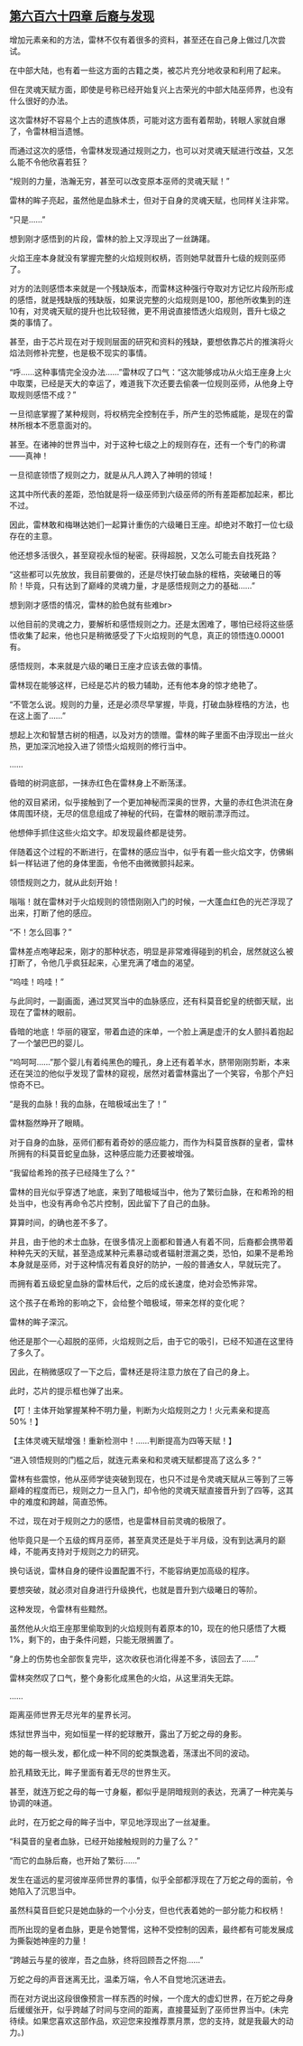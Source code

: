 ## [第六百六十四章 后裔与发现](https://www.xxbiquge.com/11_11222/8983591.html)


  增加元素亲和的方法，雷林不仅有着很多的资料，甚至还在自己身上做过几次尝试。

  在中部大陆，也有着一些这方面的古籍之类，被芯片充分地收录和利用了起来。

  但在灵魂天赋方面，即使是号称已经开始复兴上古荣光的中部大陆巫师界，也没有什么很好的办法。

  这次雷林好不容易个上古的遗族体质，可能对这方面有着帮助，转眼人家就自爆了，令雷林相当遗憾。

  而通过这次的感悟，令雷林发现通过规则之力，也可以对灵魂天赋进行改益，又怎么能不令他欣喜若狂？

  “规则的力量，浩瀚无穷，甚至可以改变原本巫师的灵魂天赋！”

  雷林的眸子亮起，虽然他是血脉术士，但对于自身的灵魂天赋，也同样关注非常。

  “只是……”

  想到刚才感悟到的片段，雷林的脸上又浮现出了一丝踌躇。

  火焰王座本身就没有掌握完整的火焰规则权柄，否则她早就晋升七级的规则巫师了。

  对方的法则感悟本来就是一个残缺版本，而雷林这种强行夺取对方记忆片段所形成的感悟，就是残缺版的残缺版，如果说完整的火焰规则是100，那他所收集到的连10有，对灵魂天赋的提升也比较轻微，更不用说直接悟透火焰规则，晋升七级之类的事情了。

  甚至，由于芯片现在对于规则层面的研究和资料的残缺，要想依靠芯片的推演将火焰法则修补完整，也是极不现实的事情。

  “呼……这种事情完全没办法……”雷林叹了口气：“这次能够成功从火焰王座身上火中取栗，已经是天大的幸运了，难道我下次还要去偷袭一位规则巫师，从他身上夺取规则感悟不成？”

  一旦彻底掌握了某种规则，将权柄完全控制在手，所产生的恐怖威能，是现在的雷林所根本不愿意面对的。

  甚至。在诸神的世界当中，对于这种七级之上的规则存在，还有一个专门的称谓——真神！

  一旦彻底领悟了规则之力，就是从凡人跨入了神明的领域！

  这其中所代表的差距，恐怕就是将一级巫师到六级巫师的所有差距都加起来，都比不过。

  因此，雷林敢和梅琳达她们一起算计重伤的六级曦日王座。却绝对不敢打一位七级存在的主意。

  他还想多活很久，甚至窥视永恒的秘密。获得超脱，又怎么可能去自找死路？

  “这些都可以先放放，我目前要做的，还是尽快打破血脉的桎梏，突破曦日的等阶！毕竟，只有达到了巅峰的灵魂力量，才是感悟规则之力的基础……”

  想到刚才感悟的情况，雷林的脸色就有些难br>

  以他目前的灵魂之力，要解析和感悟规则之力。还是太困难了，哪怕已经将这些感悟收集了起来，他也只是稍微感受了下火焰规则的气息，真正的领悟连0.00001有。

  感悟规则，本来就是六级的曦日王座才应该去做的事情。

  雷林现在能够这样，已经是芯片的极力辅助，还有他本身的惊才绝艳了。

  “不管怎么说。规则的力量，还是必须尽早掌握，毕竟，打破血脉桎梏的方法，也在这上面了……”

  想起上次和智慧古树的相遇，以及对方的馈赠。雷林的眸子里面不由浮现出一丝火热，更加深沉地投入进了领悟火焰规则的修行当中。

  ……

  昏暗的树洞底部，一抹赤红色在雷林身上不断荡漾。

  他的双目紧闭，似乎接触到了一个更加神秘而深奥的世界，大量的赤红色洪流在身体周围环绕，无尽的信息组成了神秘的代码，在雷林的眼前漂浮而过。

  他想伸手抓住这些火焰文字。却发现最终都是徒劳。

  伴随着这个过程的不断进行，在雷林的感应当中，似乎有着一些火焰文字，仿佛蝌蚪一样钻进了他的身体里面，令他不由微微颤抖起来。

  领悟规则之力，就从此刻开始！

  嗡嗡！就在雷林对于火焰规则的领悟刚刚入门的时候，一大蓬血红色的光芒浮现了出来，打断了他的感应。

  “不！怎么回事？”

  雷林差点咆哮起来，刚才的那种状态，明显是非常难得碰到的机会，居然就这么被打断了，令他几乎疯狂起来，心里充满了嗜血的渴望。

  “呜哇！呜哇！”

  与此同时，一副画面，通过冥冥当中的血脉感应，还有科莫音蛇皇的统御天赋，出现在了雷林的眼前。

  昏暗的地底！华丽的寝室，带着血迹的床单，一个脸上满是虚汗的女人颤抖着抱起了一个皱巴巴的婴儿。

  “呜呵呵……”那个婴儿有着纯黑色的瞳孔，身上还有着羊水，脐带刚刚剪断，本来还在哭泣的他似乎发现了雷林的窥视，居然对着雷林露出了一个笑容，令那个产妇惊奇不已。

  “是我的血脉！我的血脉，在暗极域出生了！”

  雷林豁然睁开了眼睛。

  对于自身的血脉，巫师们都有着奇妙的感应能力，而作为科莫音族群的皇者，雷林所拥有的科莫音蛇皇血脉，这种感应能力还要被增强。

  “我留给希玲的孩子已经降生了么？”

  雷林的目光似乎穿透了地底，来到了暗极域当中，他为了繁衍血脉，在和希玲的相处当中，也没有再命令芯片控制，因此留下了自己的血脉。

  算算时间，的确也差不多了。

  并且，由于他的术士血脉，在很多情况上面都和普通人有着不同，后裔都会携带着种种先天的天赋，甚至造成某种元素暴动或者辐射泄漏之类，恐怕，如果不是希玲本身就是巫师，对于这种情况有着良好的防护，一般的普通女人，早就玩完了。

  而拥有着五级蛇皇血脉的雷林后代，之后的成长速度，绝对会恐怖非常。

  这个孩子在希玲的影响之下，会给整个暗极域，带来怎样的变化呢？

  雷林的眸子深沉。

  他还是那个一心超脱的巫师，火焰规则之后，由于它的吸引，已经不知道在这里待了多久了。

  因此，在稍微感叹了一下之后，雷林还是将注意力放在了自己的身上。

  此时，芯片的提示框也弹了出来。

  【叮！主体开始掌握某种不明力量，判断为火焰规则之力！火元素亲和提高50%！】

  【主体灵魂天赋增强！重新检测中！……判断提高为四等天赋！】

  “进入领悟规则的门槛之后，就连元素亲和和灵魂天赋都提高了这么多？”

  雷林有些震惊，他从巫师学徒突破到现在，也只不过是令灵魂天赋从三等到了三等巅峰的程度而已，规则之力一旦入门，却令他的灵魂天赋直接晋升到了四等，这其中的难度和跨越，简直恐怖。

  不过，现在对于规则之力的感悟，也是雷林目前灵魂的极限了。

  他毕竟只是一个五级的辉月巫师，甚至真灵还是处于半月级，没有到达满月的巅峰，不能再支持对于规则之力的研究。

  换句话说，雷林自身的硬件设置配置不行，不能容纳更加高级的程序。

  要想突破，就必须对自身进行升级换代，也就是晋升到六级曦日的等阶。

  这种发现，令雷林有些黯然。

  虽然他从火焰王座那里偷取到的火焰规则有着原本的10，现在的他只感悟了大概1%，剩下的，由于条件问题，只能无限搁置了。

  “身上的伤势也全部恢复完毕，这次收获也消化得差不多，该回去了……”

  雷林突然叹了口气，整个身影化成黑色的火焰，从这里消失无踪。

  ……

  距离巫师世界无尽光年的星界长河。

  炼狱世界当中，宛如恒星一样的蛇球散开，露出了万蛇之母的身影。

  她的每一根头发，都化成一种不同的蛇类飘逸着，荡漾出不同的波动。

  脸孔精致无比，眸子里面有着无尽的世界生灭。

  甚至，就连万蛇之母的每一寸身躯，都似乎是阴暗规则的表达，充满了一种完美与协调的味道。

  此时，在万蛇之母的眸子当中，罕见地浮现出了一丝凝重。

  “科莫音的皇者血脉，已经开始接触规则的力量了么？”

  “而它的血脉后裔，也开始了繁衍……”

  发生在遥远的星河彼岸巫师世界的事情，似乎全部都浮现在了万蛇之母的面前，令她陷入了沉思当中。

  虽然科莫音巨蛇只是她血脉的一个小分支，但也代表着她的一部分能力和权柄！

  而所出现的皇者血脉，更是令她警惕，这种不受控制的因素，最终都有可能发展成为撕裂她神座的力量！

  “跨越云与星的彼岸，吾之血脉，终将回顾吾之怀抱……”

  万蛇之母的声音迷离无比，温柔万端，令人不自觉地沉迷进去。

  而在对方说出这段很像预言一样东西的时候，一个庞大的虚幻世界，在万蛇之母身后缓缓张开，似乎跨越了时间与空间的距离，直接蔓延到了巫师世界当中。(未完待续。如果您喜欢这部作品，欢迎您来投推荐票月票，您的支持，就是我最大的动力。)
